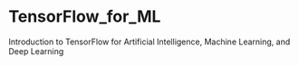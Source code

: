 # TensorFlow_for_ML
Introduction to TensorFlow for Artificial Intelligence, Machine Learning, and Deep Learning
